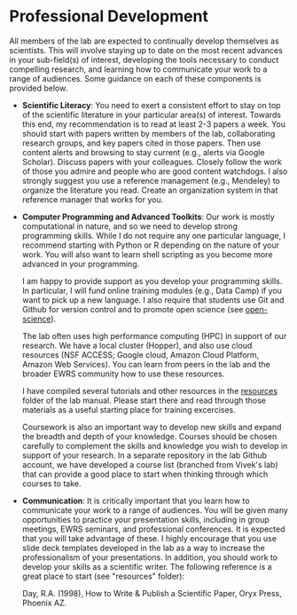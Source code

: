 # Professional Development

All members of the lab are expected to continually develop themselves as scientists. This will involve staying up to date on the most recent advances in your sub-field(s) of interest, developing the tools necessary to conduct compelling research, and learning how to communicate your work to a range of audiences. Some guidance on each of these components is provided below. 

* **Scientific Literacy**: You need to exert a consistent effort to stay on top of the scientific literature in your particular area(s) of interest. Towards this end, my recommendation is to read at least 2-3 papers a week. You should start with papers written by members of the lab, collaborating research groups, and key papers cited in those papers. Then use content alerts and browsing to stay current (e.g., alerts via Google Scholar). Discuss papers with your colleagues. Closely follow the work of those you admire and people who are good content watchdogs. I also strongly suggest you use a reference management (e.g., Mendeley) to organize the literature you read. Create an organization system in that reference manager that works for you. 

* **Computer Programming and Advanced Toolkits**: Our work is mostly computational in nature, and so we need to develop strong programming skills. While I do not require any one particular language, I recommend starting with Python or R depending on the nature of your work. You will also want to learn shell scripting as you become more advanced in your programming. 

  I am happy to provide support as you develop your programming skills. In particular, I will fund online training modules (e.g., Data Camp) if you want to pick up a new language. I also require that students use Git and Github for version control and to promote open science (see [open-science](open-science.md)). 

  The lab often uses high performance computing (HPC) in support of our research. We have a local cluster (Hopper), and also use cloud resources (NSF ACCESS; Google cloud, Amazon Cloud Platform, Amazon Web Services). You can learn from peers in the lab and the broader EWRS community how to use these resources.  

  I have compiled several tutorials and other resources in the [resources](resources) folder of the lab manual. Please start there and read through those materials as a useful starting place for training excercises. 

  Coursework is also an important way to develop new skills and expand the breadth and depth of your knowledge. Courses should be chosen carefully to complement the skills and knowledge you wish to develop in support of your research. In a separate repository in the lab Github account, we have developed a course list (branched from Vivek's lab) that can provide a good place to start when thinking through which courses to take. 

* **Communication**: It is critically important that you learn how to communicate your work to a range of audiences. You will be given many opportunities to practice your presentation skills, including in group meetings, EWRS seminars, and professional conferences. It is expected that you will take advantage of these. I highly encourage that you use slide deck templates developed in the lab as a way to increase the professionalism of your presentations. In addition, you should work to develop your skills as a scientific writer. The following reference is a great place to start (see "resources" folder): 

  Day, R.A. (1998), How to Write & Publish a Scientific Paper, Oryx Press, Phoenix AZ.  
